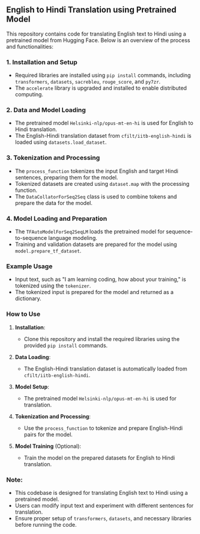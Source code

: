 ## English to Hindi Translation using Pretrained Model

This repository contains code for translating English text to Hindi using a pretrained model from Hugging Face. Below is an overview of the process and functionalities:

### 1. Installation and Setup
- Required libraries are installed using `pip install` commands, including `transformers`, `datasets`, `sacrebleu`, `rouge_score`, and `py7zr`.
- The `accelerate` library is upgraded and installed to enable distributed computing.

### 2. Data and Model Loading
- The pretrained model `Helsinki-nlp/opus-mt-en-hi` is used for English to Hindi translation.
- The English-Hindi translation dataset from `cfilt/iitb-english-hindi` is loaded using `datasets.load_dataset`.

### 3. Tokenization and Processing
- The `process_function` tokenizes the input English and target Hindi sentences, preparing them for the model.
- Tokenized datasets are created using `dataset.map` with the processing function.
- The `DataCollatorForSeq2Seq` class is used to combine tokens and prepare the data for the model.

### 4. Model Loading and Preparation
- The `TFAutoModelForSeq2SeqLM` loads the pretrained model for sequence-to-sequence language modeling.
- Training and validation datasets are prepared for the model using `model.prepare_tf_dataset`.

### Example Usage
- Input text, such as "I am learning coding, how about your training," is tokenized using the `tokenizer`.
- The tokenized input is prepared for the model and returned as a dictionary.

### How to Use
1. **Installation**:
   - Clone this repository and install the required libraries using the provided `pip install` commands.

2. **Data Loading**:
   - The English-Hindi translation dataset is automatically loaded from `cfilt/iitb-english-hindi`.

3. **Model Setup**:
   - The pretrained model `Helsinki-nlp/opus-mt-en-hi` is used for translation.

4. **Tokenization and Processing**:
   - Use the `process_function` to tokenize and prepare English-Hindi pairs for the model.

5. **Model Training** (Optional):
   - Train the model on the prepared datasets for English to Hindi translation.

### Note:
- This codebase is designed for translating English text to Hindi using a pretrained model.
- Users can modify input text and experiment with different sentences for translation.
- Ensure proper setup of `transformers`, `datasets`, and necessary libraries before running the code.
